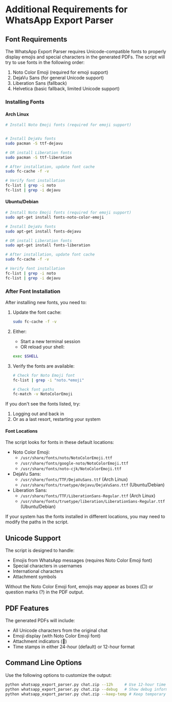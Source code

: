 # Additional Requirements for WhatsApp Export Parser

## Font Requirements

The WhatsApp Export Parser requires Unicode-compatible fonts to properly display emojis and special characters in the generated PDFs. The script will try to use fonts in the following order:

1. Noto Color Emoji (required for emoji support)
2. DejaVu Sans (for general Unicode support)
3. Liberation Sans (fallback)
4. Helvetica (basic fallback, limited Unicode support)

### Installing Fonts

#### Arch Linux
```bash
# Install Noto Emoji fonts (required for emoji support)


# Install DejaVu fonts
sudo pacman -S ttf-dejavu

# OR install Liberation fonts
sudo pacman -S ttf-liberation

# After installation, update font cache
sudo fc-cache -f -v

# Verify font installation
fc-list | grep -i noto
fc-list | grep -i dejavu
```

#### Ubuntu/Debian
```bash
# Install Noto Emoji fonts (required for emoji support)
sudo apt-get install fonts-noto-color-emoji

# Install DejaVu fonts
sudo apt-get install fonts-dejavu

# OR install Liberation fonts
sudo apt-get install fonts-liberation

# After installation, update font cache
sudo fc-cache -f -v

# Verify font installation
fc-list | grep -i noto
fc-list | grep -i dejavu
```

### After Font Installation

After installing new fonts, you need to:

1. Update the font cache:
   ```bash
   sudo fc-cache -f -v
   ```

2. Either:
   - Start a new terminal session
   - OR reload your shell:
   ```bash
   exec $SHELL
   ```

3. Verify the fonts are available:
   ```bash
   # Check for Noto Emoji font
   fc-list | grep -i "noto.*emoji"
   
   # Check font paths
   fc-match -v NotoColorEmoji
   ```

If you don't see the fonts listed, try:
1. Logging out and back in
2. Or as a last resort, restarting your system

#### Font Locations

The script looks for fonts in these default locations:

- Noto Color Emoji:
  - `/usr/share/fonts/noto/NotoColorEmoji.ttf`
  - `/usr/share/fonts/google-noto/NotoColorEmoji.ttf`
  - `/usr/share/fonts/noto-cjk/NotoColorEmoji.ttf`
- DejaVu Sans:
  - `/usr/share/fonts/TTF/DejaVuSans.ttf` (Arch Linux)
  - `/usr/share/fonts/truetype/dejavu/DejaVuSans.ttf` (Ubuntu/Debian)
- Liberation Sans:
  - `/usr/share/fonts/TTF/LiberationSans-Regular.ttf` (Arch Linux)
  - `/usr/share/fonts/truetype/liberation/LiberationSans-Regular.ttf` (Ubuntu/Debian)

If your system has the fonts installed in different locations, you may need to modify the paths in the script.

## Unicode Support

The script is designed to handle:
- Emojis from WhatsApp messages (requires Noto Color Emoji font)
- Special characters in usernames
- International characters
- Attachment symbols

Without the Noto Color Emoji font, emojis may appear as boxes (□) or question marks (?) in the PDF output.

## PDF Features

The generated PDFs will include:
- All Unicode characters from the original chat
- Emoji display (with Noto Color Emoji font)
- Attachment indicators (📎)
- Time stamps in either 24-hour (default) or 12-hour format

## Command Line Options

Use the following options to customize the output:
```bash
python whatsapp_export_parser.py chat.zip --12h     # Use 12-hour time format
python whatsapp_export_parser.py chat.zip --debug   # Show debug information
python whatsapp_export_parser.py chat.zip --keep-temp # Keep temporary files
